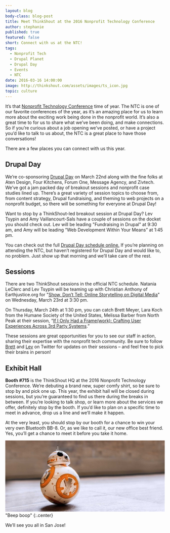 ```yaml
---
layout: blog
body-class: blog-post
title: Meet ThinkShout at the 2016 Nonprofit Technology Conference
author: stephanie
published: true
featured: false
short: Connect with us at the NTC!
tags:
  - Nonprofit Tech
  - Drupal Planet
  - Drupal Day
  - Events
  - NTC
date: 2016-03-16 14:00:00
image: http://thinkshout.com/assets/images/ts_icon.jpg
topic: culture
---
```

It’s that [Nonprofit Technology Conference](http://www.nten.org/ntc/) time of year. The NTC is one of our favorite conferences of the year, as it’s an amazing place for us to learn more about the exciting work being done in the nonprofit world. It’s also a great time to for us to share what we’ve been doing, and make connections. So if you’re curious about a job opening we’ve posted, or have a project you’d like to talk to us about, the NTC is a great place to have those conversations! 

There are a few places you can connect with us this year.

## Drupal Day

We’re co-sponsoring [Drupal Day](http://ntcdrupalday.org) on March 22nd along with the fine folks at Aten Design, Four Kitchens, Forum One, Message Agency, and Zivtech. We’ve got a jam packed day of breakout sessions and nonprofit case studies lined up. There’s a great variety of session topics to choose from, from content strategy, Drupal fundraising, and theming to web projects on a nonprofit budget, so there will be something for everyone at Drupal Day!

Want to stop by a ThinkShout-led breakout session at Drupal Day? Lev Tsypin and Amy Vaillancourt-Sals have a couple of sessions on the docket you should check out. Lev will be leading "Fundraising in Drupal" at 9:30 am, and Amy will be leading “Web Development Within Your Means” at 1:45 pm. 

You can check out the full [Drupal Day schedule online.](http://ntcdrupalday.org/#schedule) If you’re planning on attending the NTC, but haven’t registered for Drupal Day and would like to, no problem. Just show up that morning and we’ll take care of the rest.

## Sessions

There are two ThinkShout sessions in the official NTC schedule. Natania LeClerc and Lev Tsypin will be teaming up with Christian Anthony of Earthjustice.org for "[Show, Don’t Tell: Online Storytelling on Digital Media](http://www.nten.org/session/show-dont-tell-online-storytelling-through-digital-media/)" on Wednesday, March 23rd at 3:30 pm. 

On Thursday, March 24th at 1:30 pm, you can catch Brett Meyer, Lara Koch from the Humane Society of the United States, Melissa Barber from North Peak at their session, “[If I Only Had a Frame(work): Crafting User Experiences Across 3rd Party Systems](http://www.nten.org/session/if-i-only-had-a-framework-crafting-user-experiences-across-3rd-party-systems/).”

These sessions are great opportunities for you to see our staff in action, sharing their expertise with the nonprofit tech community. Be sure to follow [Brett](https://twitter.com/brett_meyer) and [Lev](https://twitter.com/levelos) on Twitter for updates on their sessions – and feel free to pick their brains in person!

## Exhibit Hall

**Booth #715** is the ThinkShout HQ at the 2016 Nonprofit Technology Conference. We’re debuting a brand new, super comfy shirt, so be sure to stop by and pick one up. This year, the exhibit hall will be closed during sessions, but you’re guaranteed to find us there during the breaks in between. If you’re looking to talk shop, or learn more about the services we offer, definitely stop by the booth. If you’d like to plan on a specific time to meet in advance, drop us a line and we’ll make it happen.

At the very least, you should stop by our booth for a chance to win your very own Bluetooth BB-8. Or, as we like to call it, our new office best friend. Yes, you’ll get a chance to meet it before you take it home.

![Image: BB-8](/assets/images/blog/bb8.jpg)<span class="caption"><i class="fa fa-caret-up"></i>"Beep boop"</span>
{:.center}

We’ll see you all in San Jose!

